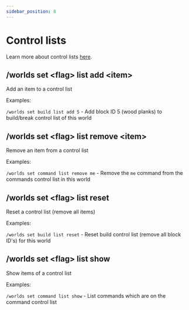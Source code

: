```yaml
---
sidebar_position: 8
---
```


# Control lists

Learn more about control lists [here](./set#control-list-flags).

## /worlds set &#60;flag&#62; list add &#60;item&#62;

Add an item to a control list

Examples:

`/worlds set build list add 5` - Add block ID 5 (wood planks) to build/break control list of this world

## /worlds set &#60;flag&#62; list remove &#60;item&#62;

Remove an item from a control list

Examples:

`/worlds set command list remove me` - Remove the `me` command from the commands control list in this world

## /worlds set &#60;flag&#62; list reset

Reset a control list (remove all items)

Examples:

`/worlds set build list reset` - Reset build control list (remove all block ID's) for this world

## /worlds set &#60;flag&#62; list show

Show items of a control list

Examples:

`/worlds set command list show` - List commands which are on the command control list

